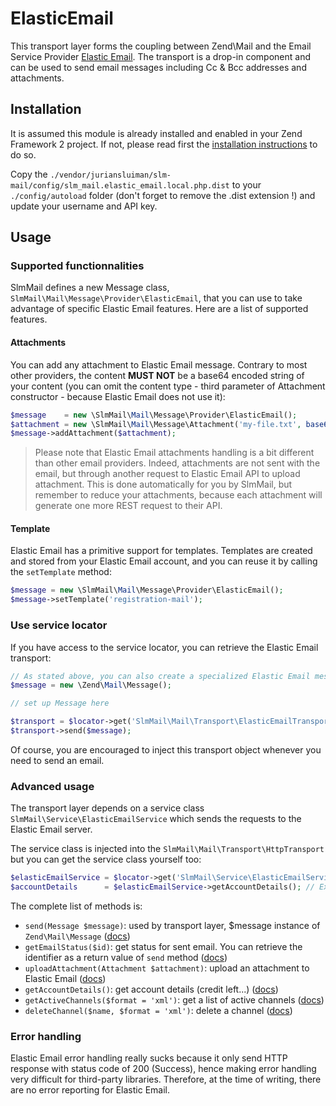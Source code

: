 ElasticEmail
============

This transport layer forms the coupling between Zend\Mail and the Email Service Provider [Elastic Email](http://elasticemail.com).
The transport is a drop-in component and can be used to send email messages including Cc & Bcc addresses and attachments.

Installation
------------

It is assumed this module is already installed and enabled in your Zend Framework 2 project. If not, please read first the [installation instructions](https://github.com/juriansluiman/SlmMail/blob/master/README.md) to do so.

Copy the `./vendor/juriansluiman/slm-mail/config/slm_mail.elastic_email.local.php.dist` to your `./config/autoload` folder (don't
forget to remove the .dist extension !) and update your username and API key.

Usage
-----

### Supported functionnalities

SlmMail defines a new Message class, `SlmMail\Mail\Message\Provider\ElasticEmail`, that you can use to take advantage of
specific Elastic Email features. Here are a list of supported features.

#### Attachments

You can add any attachment to Elastic Email message. Contrary to most other providers, the content **MUST NOT** be a base64
encoded string of your content (you can omit the content type - third parameter of Attachment constructor - because
Elastic Email does not use it):

```php
$message    = new \SlmMail\Mail\Message\Provider\ElasticEmail();
$attachment = new \SlmMail\Mail\Message\Attachment('my-file.txt', base64_encode($file));
$message->addAttachment($attachment);
```

> Please note that Elastic Email attachments handling is a bit different than other email providers. Indeed, attachments
are not sent with the email, but through another request to Elastic Email API to upload attachment. This is done
automatically for you by SlmMail, but remember to reduce your attachments, because each attachment will generate one
more REST request to their API.

#### Template

Elastic Email has a primitive support for templates. Templates are created and stored from your Elastic Email account,
and you can reuse it by calling the `setTemplate` method:

```php
$message = new \SlmMail\Mail\Message\Provider\ElasticEmail();
$message->setTemplate('registration-mail');
```

### Use service locator

If you have access to the service locator, you can retrieve the Elastic Email transport:

```php
// As stated above, you can also create a specialized Elastic Email message for more features
$message = new \Zend\Mail\Message();

// set up Message here

$transport = $locator->get('SlmMail\Mail\Transport\ElasticEmailTransport');
$transport->send($message);
```

Of course, you are encouraged to inject this transport object whenever you need to send an email.

### Advanced usage

The transport layer depends on a service class `SlmMail\Service\ElasticEmailService` which sends the requests to the Elastic Email
server.

The service class is injected into the `SlmMail\Mail\Transport\HttpTransport` but you can get the service class yourself too:

```php
$elasticEmailService = $locator->get('SlmMail\Service\ElasticEmailService');
$accountDetails      = $elasticEmailService->getAccountDetails(); // Example
```

The complete list of methods is:

* `send(Message $message)`: used by transport layer, $message instance of `Zend\Mail\Message` ([docs](http://elasticemail.com/api-documentation/send))
* `getEmailStatus($id)`: get status for sent email. You can retrieve the identifier as a return value of `send` method ([docs](http://elasticemail.com/api-documentation/status))
* `uploadAttachment(Attachment $attachment)`: upload an attachment to Elastic Email ([docs](http://elasticemail.com/api-documentation/attachments-upload))
* `getAccountDetails()`: get account details (credit left...) ([docs](http://elasticemail.com/api-documentation/account-details))
* `getActiveChannels($format = 'xml')`: get a list of active channels ([docs](http://elasticemail.com/api-documentation/channels))
* `deleteChannel($name, $format = 'xml')`: delete a channel ([docs](http://elasticemail.com/api-documentation/channels))

### Error handling

Elastic Email error handling really sucks because it only send HTTP response with status code of 200 (Success), hence
making error handling very difficult for third-party libraries. Therefore, at the time of writing, there are no error
reporting for Elastic Email.
